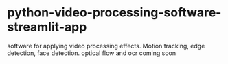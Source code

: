 # python-video-processing-software-streamlit-app
software for applying video processing effects. Motion tracking, edge detection, face detection. optical flow and ocr coming soon
